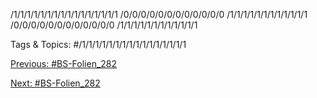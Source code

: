 /1/1/1/1/1/1/1/1/1/1/1/1/1/1/1/1
/0/0/0/0/0/0/0/0/0/0/0/0
/1/1/1/1/1/1/1/1/1/1/1/1
/0/0/0/0/0/0/0/0/0/0/0/0
/1/1/1/1/1/1/1/1/1/1/1/1

   Tags & Topics:
   #/1/1/1/1/1/1/1/1/1/1/1/1/1/1/1/1

[Previous: #BS-Folien_282](BS-Folien_282.md)

[Next: #BS-Folien_282](BS-Folien_282.md)